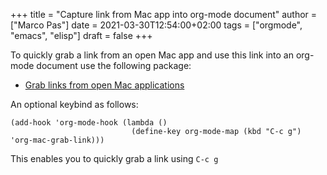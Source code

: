 +++
title = "Capture link from Mac app into org-mode document"
author = ["Marco Pas"]
date = 2021-03-30T12:54:00+02:00
tags = ["orgmode", "emacs", "elisp"]
draft = false
+++

To quickly grab a link from an open Mac app and use this link into an org-mode document use the following package:

-   [Grab links from open Mac applications](https://orgmode.org/worg/org-contrib/org-mac-link.html)

An optional keybind as follows:

```emacs-lisp
(add-hook 'org-mode-hook (lambda ()
                           (define-key org-mode-map (kbd "C-c g") 'org-mac-grab-link)))
```

This enables you to quickly grab a link using `C-c g`
